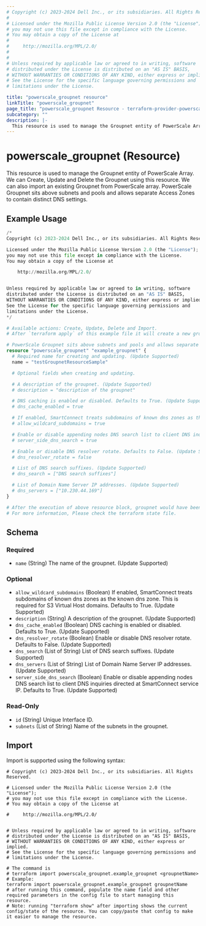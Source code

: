 ```yaml
---
# Copyright (c) 2023-2024 Dell Inc., or its subsidiaries. All Rights Reserved.
#
# Licensed under the Mozilla Public License Version 2.0 (the "License");
# you may not use this file except in compliance with the License.
# You may obtain a copy of the License at
#
#     http://mozilla.org/MPL/2.0/
#
#
# Unless required by applicable law or agreed to in writing, software
# distributed under the License is distributed on an "AS IS" BASIS,
# WITHOUT WARRANTIES OR CONDITIONS OF ANY KIND, either express or implied.
# See the License for the specific language governing permissions and
# limitations under the License.

title: "powerscale_groupnet resource"
linkTitle: "powerscale_groupnet"
page_title: "powerscale_groupnet Resource - terraform-provider-powerscale"
subcategory: ""
description: |-
  This resource is used to manage the Groupnet entity of PowerScale Array. We can Create, Update and Delete the Groupnet using this resource. We can also import an existing Groupnet from PowerScale array. PowerScale Groupnet sits above subnets and pools and allows separate Access Zones to contain distinct DNS settings.
---
```


# powerscale_groupnet (Resource)

This resource is used to manage the Groupnet entity of PowerScale Array. We can Create, Update and Delete the Groupnet using this resource. We can also import an existing Groupnet from PowerScale array. PowerScale Groupnet sits above subnets and pools and allows separate Access Zones to contain distinct DNS settings.


## Example Usage

```terraform
/*
Copyright (c) 2023-2024 Dell Inc., or its subsidiaries. All Rights Reserved.

Licensed under the Mozilla Public License Version 2.0 (the "License");
you may not use this file except in compliance with the License.
You may obtain a copy of the License at

    http://mozilla.org/MPL/2.0/


Unless required by applicable law or agreed to in writing, software
distributed under the License is distributed on an "AS IS" BASIS,
WITHOUT WARRANTIES OR CONDITIONS OF ANY KIND, either express or implied.
See the License for the specific language governing permissions and
limitations under the License.
*/

# Available actions: Create, Update, Delete and Import.
# After `terraform apply` of this example file it will create a new groupnet with the name set in `name` attribute on the PowerScale.

# PowerScale Groupnet sits above subnets and pools and allows separate Access Zones to contain distinct DNS settings.
resource "powerscale_groupnet" "example_groupnet" {
  # Required name for creating and updating. (Update Supported)
  name = "testGroupnetResourceSample"

  # Optional fields when creating and updating.

  # A description of the groupnet. (Update Supported)
  # description = "description of the groupnet"

  # DNS caching is enabled or disabled. Defaults to True. (Update Supported)
  # dns_cache_enabled = true

  # If enabled, SmartConnect treats subdomains of known dns zones as the known dns zone. This is required for S3 Virtual Host domains. Defaults to True. (Update Supported)
  # allow_wildcard_subdomains = true

  # Enable or disable appending nodes DNS search list to client DNS inquiries directed at SmartConnect service IP. Defaults to True. (Update Supported)
  # server_side_dns_search = true

  # Enable or disable DNS resolver rotate. Defaults to False. (Update Supported)
  # dns_resolver_rotate = false

  # List of DNS search suffixes. (Update Supported)
  # dns_search = ["DNS search suffixes"]

  # List of Domain Name Server IP addresses. (Update Supported)
  # dns_servers = ["10.230.44.169"]
}

# After the execution of above resource block, groupnet would have been created on the PowerScale array. 
# For more information, Please check the terraform state file.
```

<!-- schema generated by tfplugindocs -->
## Schema

### Required

- `name` (String) The name of the groupnet. (Update Supported)

### Optional

- `allow_wildcard_subdomains` (Boolean) If enabled, SmartConnect treats subdomains of known dns zones as the known dns zone. This is required for S3 Virtual Host domains. Defaults to True. (Update Supported)
- `description` (String) A description of the groupnet. (Update Supported)
- `dns_cache_enabled` (Boolean) DNS caching is enabled or disabled. Defaults to True. (Update Supported)
- `dns_resolver_rotate` (Boolean) Enable or disable DNS resolver rotate. Defaults to False. (Update Supported)
- `dns_search` (List of String) List of DNS search suffixes. (Update Supported)
- `dns_servers` (List of String) List of Domain Name Server IP addresses. (Update Supported)
- `server_side_dns_search` (Boolean) Enable or disable appending nodes DNS search list to client DNS inquiries directed at SmartConnect service IP. Defaults to True. (Update Supported)

### Read-Only

- `id` (String) Unique Interface ID.
- `subnets` (List of String) Name of the subnets in the groupnet.

## Import

Import is supported using the following syntax:

```shell
# Copyright (c) 2023-2024 Dell Inc., or its subsidiaries. All Rights Reserved.

# Licensed under the Mozilla Public License Version 2.0 (the "License");
# you may not use this file except in compliance with the License.
# You may obtain a copy of the License at

#     http://mozilla.org/MPL/2.0/


# Unless required by applicable law or agreed to in writing, software
# distributed under the License is distributed on an "AS IS" BASIS,
# WITHOUT WARRANTIES OR CONDITIONS OF ANY KIND, either express or implied.
# See the License for the specific language governing permissions and
# limitations under the License.

# The command is
# terraform import powerscale_groupnet.example_groupnet <groupnetName>
# Example:
terraform import powerscale_groupnet.example_groupnet groupnetName
# after running this command, populate the name field and other required parameters in the config file to start managing this resource.
# Note: running "terraform show" after importing shows the current config/state of the resource. You can copy/paste that config to make it easier to manage the resource.
```